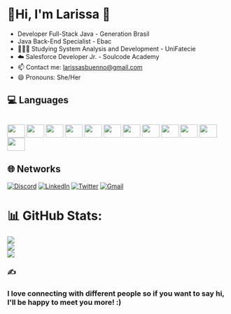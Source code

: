 # 💫Hi, I'm Larissa 👋

- Developer Full-Stack Java - Generation Brasil 
- Java Back-End Specialist - Ebac
- 👩🏽‍🎓 Studying System Analysis and Development - UniFatecie 
- ☁️ Salesforce Developer Jr. - Soulcode Academy
- 📫 Contact me: larissasbuenno@gmail.com
- 😄 Pronouns: She/Her
## 💻 Languages
<div style="display: inline_block"><br>
            <img align="center" height="30" width="40" src="https://cdn.jsdelivr.net/gh/devicons/devicon/icons/java/java-original.svg" />
            <img align="center" height="30" width="40" src="https://cdn.jsdelivr.net/gh/devicons/devicon/icons/spring/spring-original.svg" />
            <img align="center" height="30" width="40" src="https://cdn.jsdelivr.net/gh/devicons/devicon/icons/postgresql/postgresql-original.svg" />
            <img align="center" height="30" width="40" src="https://cdn.jsdelivr.net/gh/devicons/devicon/icons/mysql/mysql-original-wordmark.svg" />
            <img align="center" height="30" width="40" src="https://cdn.jsdelivr.net/gh/devicons/devicon/icons/react/react-original-wordmark.svg" />
            <img align="center" height="30" width="40" src="https://cdn.jsdelivr.net/gh/devicons/devicon/icons/nodejs/nodejs-original.svg" />
            <img align="center" height="30" width="40" src="https://cdn.jsdelivr.net/gh/devicons/devicon/icons/github/github-original-wordmark.svg" />
            <img align="center" height="30" width="40" src="https://cdn.jsdelivr.net/gh/devicons/devicon/icons/git/git-original-wordmark.svg" />
            <img align="center" height="30" width="40" src="https://cdn.jsdelivr.net/gh/devicons/devicon/icons/intellij/intellij-original-wordmark.svg" />
            <img align="center" height="30" width="40" src="https://cdn.jsdelivr.net/gh/devicons/devicon/icons/vscode/vscode-original.svg" />
            <img align="center" height="30" width="40" src="https://cdn.jsdelivr.net/gh/devicons/devicon/icons/trello/trello-plain-wordmark.svg" />
            <img align="center" height="30" width="40" src="https://cdn.jsdelivr.net/gh/devicons/devicon/icons/salesforce/salesforce-original.svg">
        
</div>


## 🌐 Networks
[![Discord](https://img.shields.io/badge/Discord-%237289DA.svg?logo=discord&logoColor=white)](https://discord.gg/LariBueno#9806) 
[![LinkedIn](https://img.shields.io/badge/LinkedIn-%230077B5.svg?logo=linkedin&logoColor=white)](https://www.linkedin.com/in/larissasbueno-desenvolvedorjava/) 
[![Twitter](https://img.shields.io/badge/Twitter-%231DA1F2.svg?logo=Twitter&logoColor=white)](https://twitter.com/Larissasbuenno)
[![Gmail](https://img.shields.io/badge/Gmail-<COLOR>)](mailto:larissasbuenno@gmail.com)

# 📊 GitHub Stats:
![](https://github-readme-stats.vercel.app/api?username=Larissasbueno&theme=blue-green&hide_border=false&include_all_commits=false&count_private=false)<br/>
![](https://github-readme-streak-stats.herokuapp.com/?user=Larissasbueno&theme=blue-green&hide_border=false)<br/>
![](https://github-readme-stats.vercel.app/api/top-langs/?username=Larissasbueno&theme=blue-green&hide_border=false&include_all_commits=false&count_private=false&layout=compact)


### ✍️ 
### I love connecting with different people so if you want to say hi, I'll be happy to meet you more! :)
